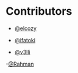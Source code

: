 # Contributors
-  [@elcozy](https://github.com/elcozy)

-  [@ifatoki](https://github.com/ifatoki)

-  [@v3lli](https://github.com/v3lli)

-[@Rahman](https://github.com/olaitankareem01)

